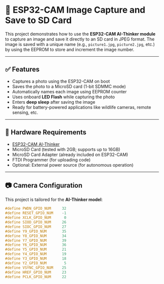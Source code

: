 # 📸 ESP32-CAM Image Capture and Save to SD Card

This project demonstrates how to use the **ESP32-CAM AI-Thinker module** to capture an image and save it directly to an SD card in JPEG format. The image is saved with a unique name (e.g., `picture1.jpg`, `picture2.jpg`, etc.) by using the EEPROM to store and increment the image number.

---

## ✅ Features

- Captures a photo using the ESP32-CAM on boot
- Saves the photo to a MicroSD card (1-bit SDMMC mode)
- Automatically names each image using EEPROM counter
- Uses onboard **LED Flash** while capturing the photo
- Enters **deep sleep** after saving the image
- Ready for battery-powered applications like wildlife cameras, remote sensing, etc.

---

## 🔧 Hardware Requirements

- [ESP32-CAM AI-Thinker](https://randomnerdtutorials.com/esp32-cam-ai-thinker-pinout/)
- MicroSD Card (tested with 2GB; supports up to 16GB)
- MicroSD Card Adapter (already included on ESP32-CAM)
- FTDI Programmer (for uploading code)
- Optional: External power source (for autonomous operation)

---

## 📷 Camera Configuration

This project is tailored for the **AI-Thinker model**:

```cpp
#define PWDN_GPIO_NUM     32
#define RESET_GPIO_NUM    -1
#define XCLK_GPIO_NUM      0
#define SIOD_GPIO_NUM     26
#define SIOC_GPIO_NUM     27
#define Y9_GPIO_NUM       35
#define Y8_GPIO_NUM       34
#define Y7_GPIO_NUM       39
#define Y6_GPIO_NUM       36
#define Y5_GPIO_NUM       21
#define Y4_GPIO_NUM       19
#define Y3_GPIO_NUM       18
#define Y2_GPIO_NUM        5
#define VSYNC_GPIO_NUM    25
#define HREF_GPIO_NUM     23
#define PCLK_GPIO_NUM     22

